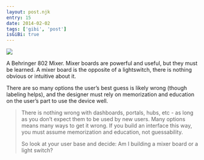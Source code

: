 ```yaml
---
layout: post.njk
entry: 15
date: 2014-02-02
tags: ['gibi', 'post']
isGiBi: true
---
```

<img src="{{ site.baseUrl }}assets/gibiimages/{{ entry }}.jpg" />

A Behringer 802 Mixer. Mixer boards are powerful and useful, but they must be learned. A mixer board is the opposite of a lightswitch, there is nothing obvious or intuitive about it.

There are so many options the user’s best guess is likely wrong (though labeling helps), and the designer must rely on memorization and education on the user’s part to use the device well.

>There is nothing wrong with dashboards, portals, hubs, etc - as long as you don’t expect them to be used by new users. Many options means many ways to get it wrong. If you build an interface this way, you must assume memorization and education, not guessability.
>
>So look at your user base and decide: Am I building a mixer board or a light switch?